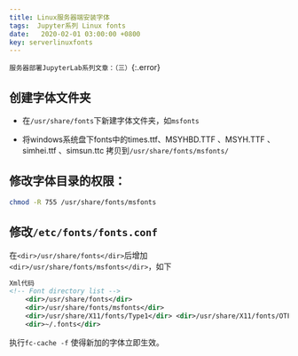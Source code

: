 ```yaml
---
title: Linux服务器端安装字体
tags:  Jupyter系列 Linux fonts
date:   2020-02-01 03:00:00 +0800
key: serverlinuxfonts
---
```

`服务器部署JupyterLab系列文章：（三）`{:.error}

<!--more-->
## 创建字体文件夹

* 在`/usr/share/fonts`下新建字体文件夹，如`msfonts`


* 将windows系统盘下fonts中的times.ttf、MSYHBD.TTF 、MSYH.TTF 、simhei.ttf 、simsun.ttc 拷贝到`/usr/share/fonts/msfonts/`

## 修改字体目录的权限：
~~~bash
chmod -R 755 /usr/share/fonts/msfonts
~~~

## 修改`/etc/fonts/fonts.conf`

在`<dir>/usr/share/fonts</dir>`后增加`<dir>/usr/share/fonts/msfonts</dir>`，如下
~~~xml
Xml代码 
<!-- Font directory list -->  
    <dir>/usr/share/fonts</dir>  
    <dir>/usr/share/fonts/msfonts</dir>  
    <dir>/usr/share/X11/fonts/Type1</dir> <dir>/usr/share/X11/fonts/OTF</dir>  
    <dir>~/.fonts</dir>  
~~~
执行`fc-cache -f` 使得新加的字体立即生效。